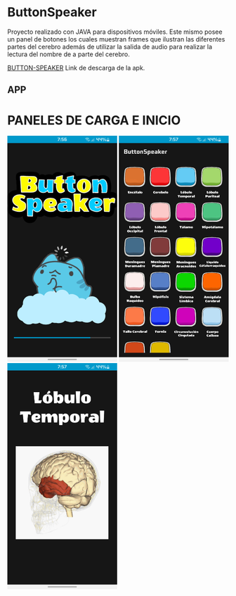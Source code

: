 # ButtonSpeaker
Proyecto realizado con JAVA para dispositivos móviles. Este mismo posee un panel de 
botones los cuales muestran frames que ilustran las diferentes partes del cerebro además de 
utilizar la salida de audio para realizar la lectura del nombre de a parte del cerebro. 

[BUTTON-SPEAKER](https://drive.google.com/file/d/1H8f5m8fhtN0oYzn9PWsqaMNfvfJMiP71/view?usp=share_link) Link de descarga de la apk.

## APP
# PANELES DE CARGA E INICIO
<div>
  
<img src="/ImagesReadme/Carga.jpg" alt="PanelCarga" width="250px">
<img src="/ImagesReadme/Panel1.jpg" alt="PanelCarga" width="250px"> 
<img src="/ImagesReadme/Panel2.jpg" alt="PanelCarga" width="250px"> 
</div>
